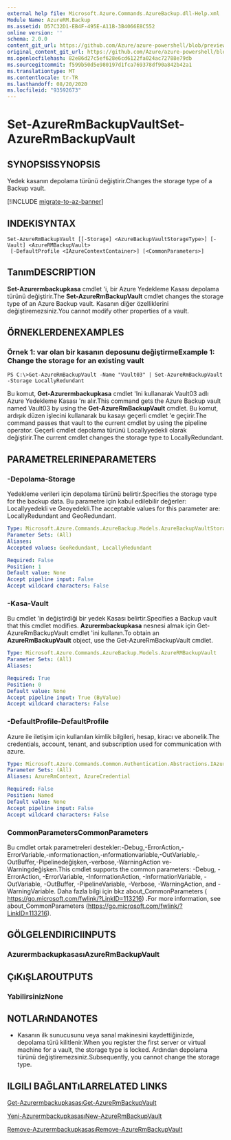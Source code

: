 ```yaml
---
external help file: Microsoft.Azure.Commands.AzureBackup.dll-Help.xml
Module Name: AzureRM.Backup
ms.assetid: D57C32D1-EB4F-495E-A11B-3B4066E8C552
online version: ''
schema: 2.0.0
content_git_url: https://github.com/Azure/azure-powershell/blob/preview/src/ResourceManager/AzureBackup/Commands.AzureBackup/help/Set-AzureRmBackupVault.md
original_content_git_url: https://github.com/Azure/azure-powershell/blob/preview/src/ResourceManager/AzureBackup/Commands.AzureBackup/help/Set-AzureRmBackupVault.md
ms.openlocfilehash: 82e86d27c5ef628e6cd6122fa024ac72788e79db
ms.sourcegitcommit: f599b50d5e980197d1fca769378df90a842b42a1
ms.translationtype: MT
ms.contentlocale: tr-TR
ms.lasthandoff: 08/20/2020
ms.locfileid: "93592673"
---
```

# <span data-ttu-id="88bb4-101">Set-AzureRmBackupVault</span><span class="sxs-lookup"><span data-stu-id="88bb4-101">Set-AzureRmBackupVault</span></span>

## <span data-ttu-id="88bb4-102">SYNOPSIS</span><span class="sxs-lookup"><span data-stu-id="88bb4-102">SYNOPSIS</span></span>
<span data-ttu-id="88bb4-103">Yedek kasanın depolama türünü değiştirir.</span><span class="sxs-lookup"><span data-stu-id="88bb4-103">Changes the storage type of a Backup vault.</span></span>

[!INCLUDE [migrate-to-az-banner](../../includes/migrate-to-az-banner.md)]

## <span data-ttu-id="88bb4-104">INDEKI</span><span class="sxs-lookup"><span data-stu-id="88bb4-104">SYNTAX</span></span>

```
Set-AzureRmBackupVault [[-Storage] <AzureBackupVaultStorageType>] [-Vault] <AzureRMBackupVault>
 [-DefaultProfile <IAzureContextContainer>] [<CommonParameters>]
```

## <span data-ttu-id="88bb4-105">Tanım</span><span class="sxs-lookup"><span data-stu-id="88bb4-105">DESCRIPTION</span></span>
<span data-ttu-id="88bb4-106">**Set-Azurermbackupkasa** cmdlet 'i, bir Azure Yedekleme Kasası depolama türünü değiştirir.</span><span class="sxs-lookup"><span data-stu-id="88bb4-106">The **Set-AzureRmBackupVault** cmdlet changes the storage type of an Azure Backup vault.</span></span>
<span data-ttu-id="88bb4-107">Kasanın diğer özelliklerini değiştiremezsiniz.</span><span class="sxs-lookup"><span data-stu-id="88bb4-107">You cannot modify other properties of a vault.</span></span>

## <span data-ttu-id="88bb4-108">ÖRNEKLERDEN</span><span class="sxs-lookup"><span data-stu-id="88bb4-108">EXAMPLES</span></span>

### <span data-ttu-id="88bb4-109">Örnek 1: var olan bir kasanın deposunu değiştirme</span><span class="sxs-lookup"><span data-stu-id="88bb4-109">Example 1: Change the storage for an existing vault</span></span>
```
PS C:\>Get-AzureRmBackupVault -Name "Vault03" | Set-AzureRmBackupVault -Storage LocallyRedundant
```

<span data-ttu-id="88bb4-110">Bu komut, **Get-Azurermbackupkasa** cmdlet 'Ini kullanarak Vault03 adlı Azure Yedekleme Kasası 'nı alır.</span><span class="sxs-lookup"><span data-stu-id="88bb4-110">This command gets the Azure Backup vault named Vault03 by using the **Get-AzureRmBackupVault** cmdlet.</span></span>
<span data-ttu-id="88bb4-111">Bu komut, ardışık düzen işlecini kullanarak bu kasayı geçerli cmdlet 'e geçirir.</span><span class="sxs-lookup"><span data-stu-id="88bb4-111">The command passes that vault to the current cmdlet by using the pipeline operator.</span></span>
<span data-ttu-id="88bb4-112">Geçerli cmdlet depolama türünü Locallyyedekli olarak değiştirir.</span><span class="sxs-lookup"><span data-stu-id="88bb4-112">The current cmdlet changes the storage type to LocallyRedundant.</span></span>

## <span data-ttu-id="88bb4-113">PARAMETRELERINE</span><span class="sxs-lookup"><span data-stu-id="88bb4-113">PARAMETERS</span></span>

### <span data-ttu-id="88bb4-114">-Depolama</span><span class="sxs-lookup"><span data-stu-id="88bb4-114">-Storage</span></span>
<span data-ttu-id="88bb4-115">Yedekleme verileri için depolama türünü belirtir.</span><span class="sxs-lookup"><span data-stu-id="88bb4-115">Specifies the storage type for the backup data.</span></span>
<span data-ttu-id="88bb4-116">Bu parametre için kabul edilebilir değerler: Locallyyedekli ve Geoyedekli.</span><span class="sxs-lookup"><span data-stu-id="88bb4-116">The acceptable values for this parameter are: LocallyRedundant and GeoRedundant.</span></span>

```yaml
Type: Microsoft.Azure.Commands.AzureBackup.Models.AzureBackupVaultStorageType
Parameter Sets: (All)
Aliases: 
Accepted values: GeoRedundant, LocallyRedundant

Required: False
Position: 1
Default value: None
Accept pipeline input: False
Accept wildcard characters: False
```

### <span data-ttu-id="88bb4-117">-Kasa</span><span class="sxs-lookup"><span data-stu-id="88bb4-117">-Vault</span></span>
<span data-ttu-id="88bb4-118">Bu cmdlet 'in değiştirdiği bir yedek Kasası belirtir.</span><span class="sxs-lookup"><span data-stu-id="88bb4-118">Specifies a Backup vault that this cmdlet modifies.</span></span>
<span data-ttu-id="88bb4-119">**Azurermbackupkasa** nesnesi almak için Get-AzureRmBackupVault cmdlet 'ini kullanın.</span><span class="sxs-lookup"><span data-stu-id="88bb4-119">To obtain an **AzureRmBackupVault** object, use the Get-AzureRmBackupVault cmdlet.</span></span>

```yaml
Type: Microsoft.Azure.Commands.AzureBackup.Models.AzureRMBackupVault
Parameter Sets: (All)
Aliases: 

Required: True
Position: 0
Default value: None
Accept pipeline input: True (ByValue)
Accept wildcard characters: False
```

### <span data-ttu-id="88bb4-120">-DefaultProfile</span><span class="sxs-lookup"><span data-stu-id="88bb4-120">-DefaultProfile</span></span>
<span data-ttu-id="88bb4-121">Azure ile iletişim için kullanılan kimlik bilgileri, hesap, kiracı ve abonelik.</span><span class="sxs-lookup"><span data-stu-id="88bb4-121">The credentials, account, tenant, and subscription used for communication with azure.</span></span>

```yaml
Type: Microsoft.Azure.Commands.Common.Authentication.Abstractions.IAzureContextContainer
Parameter Sets: (All)
Aliases: AzureRmContext, AzureCredential

Required: False
Position: Named
Default value: None
Accept pipeline input: False
Accept wildcard characters: False
```

### <span data-ttu-id="88bb4-122">CommonParameters</span><span class="sxs-lookup"><span data-stu-id="88bb4-122">CommonParameters</span></span>
<span data-ttu-id="88bb4-123">Bu cmdlet ortak parametreleri destekler:-Debug,-ErrorAction,-ErrorVariable,-ınformationaction,-ınformationvariable,-OutVariable,-OutBuffer,-Pipelinedeğişken,-verbose,-WarningAction ve-Warningdeğişken.</span><span class="sxs-lookup"><span data-stu-id="88bb4-123">This cmdlet supports the common parameters: -Debug, -ErrorAction, -ErrorVariable, -InformationAction, -InformationVariable, -OutVariable, -OutBuffer, -PipelineVariable, -Verbose, -WarningAction, and -WarningVariable.</span></span> <span data-ttu-id="88bb4-124">Daha fazla bilgi için bkz about_CommonParameters ( https://go.microsoft.com/fwlink/?LinkID=113216) .</span><span class="sxs-lookup"><span data-stu-id="88bb4-124">For more information, see about_CommonParameters (https://go.microsoft.com/fwlink/?LinkID=113216).</span></span>

## <span data-ttu-id="88bb4-125">GÖLGELENDIRICI</span><span class="sxs-lookup"><span data-stu-id="88bb4-125">INPUTS</span></span>

### <span data-ttu-id="88bb4-126">Azurermbackupkasası</span><span class="sxs-lookup"><span data-stu-id="88bb4-126">AzureRmBackupVault</span></span>

## <span data-ttu-id="88bb4-127">ÇıKıŞLAR</span><span class="sxs-lookup"><span data-stu-id="88bb4-127">OUTPUTS</span></span>

### <span data-ttu-id="88bb4-128">Yabilirsiniz</span><span class="sxs-lookup"><span data-stu-id="88bb4-128">None</span></span>

## <span data-ttu-id="88bb4-129">NOTLARıNDA</span><span class="sxs-lookup"><span data-stu-id="88bb4-129">NOTES</span></span>
* <span data-ttu-id="88bb4-130">Kasanın ilk sunucusunu veya sanal makinesini kaydettiğinizde, depolama türü kilitlenir.</span><span class="sxs-lookup"><span data-stu-id="88bb4-130">When you register the first server or virtual machine for a vault, the storage type is locked.</span></span> <span data-ttu-id="88bb4-131">Ardından depolama türünü değiştiremezsiniz.</span><span class="sxs-lookup"><span data-stu-id="88bb4-131">Subsequently, you cannot change the storage type.</span></span>

## <span data-ttu-id="88bb4-132">ILGILI BAĞLANTıLAR</span><span class="sxs-lookup"><span data-stu-id="88bb4-132">RELATED LINKS</span></span>

[<span data-ttu-id="88bb4-133">Get-Azurermbackupkasası</span><span class="sxs-lookup"><span data-stu-id="88bb4-133">Get-AzureRmBackupVault</span></span>](./Get-AzureRmBackupVault.md)

[<span data-ttu-id="88bb4-134">Yeni-Azurermbackupkasası</span><span class="sxs-lookup"><span data-stu-id="88bb4-134">New-AzureRmBackupVault</span></span>](./New-AzureRmBackupVault.md)

[<span data-ttu-id="88bb4-135">Remove-Azurermbackupkasası</span><span class="sxs-lookup"><span data-stu-id="88bb4-135">Remove-AzureRmBackupVault</span></span>](./Remove-AzureRmBackupVault.md)


